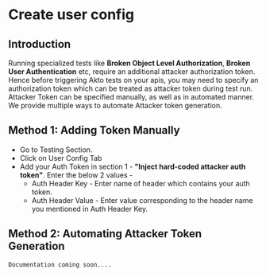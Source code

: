 # Create user config

## Introduction

Running specialized tests like **Broken Object Level Authorization**, **Broken User Authentication** etc, require an additional attacker authorization token. Hence before triggering Akto tests on your apis, you may need to specify an authorization token which can be treated as attacker token during test run. Attacker Token can be specified manually, as well as in automated manner. We provide multiple ways to automate Attacker token generation.

## Method 1: Adding Token Manually

* Go to Testing Section.
* Click on User Config Tab
* Add your Auth Token in section 1 - **"Inject hard-coded attacker auth token"**. Enter the below 2 values -
  * Auth Header Key - Enter name of header which contains your auth token.
  * Auth Header Value - Enter value corresponding to the header name you mentioned in Auth Header Key.

## Method 2: Automating Attacker Token Generation

```
Documentation coming soon....
```
